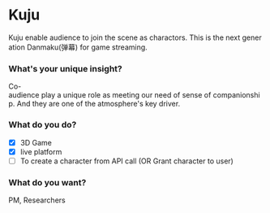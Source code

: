 # Kuju

  

Kuju enable audience to join the scene as charactors. This is the next generation Danmaku(弹幕) for game streaming.


### What's your unique insight?

Co-audience play a unique role as meeting our need of sense of companionship.
And they are one of the atmosphere's key driver.

### What do you do?
-   [x] 3D Game
-   [x] live platform
-   [ ] To create a character from API call (OR Grant character to user)

### What do you want?


PM, Researchers

